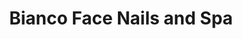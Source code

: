---
title: "Bianco Face Nails and Spa"
url: /aguadilla/bianco-face-nails-and-spa/
shop: Kosmetik
---
